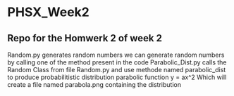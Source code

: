 # PHSX_Week2
## Repo for the Homwerk 2 of week 2

Random.py generates random numbers
we can generate random numbers by calling one of the method present in the code
Parabolic_Dist.py calls the Random Class from file Random.py and use methode named parabolic_dist to produce probabilitistic distribution parabolic function y = ax^2
Which will create a file named parabola.png containing the distribution
